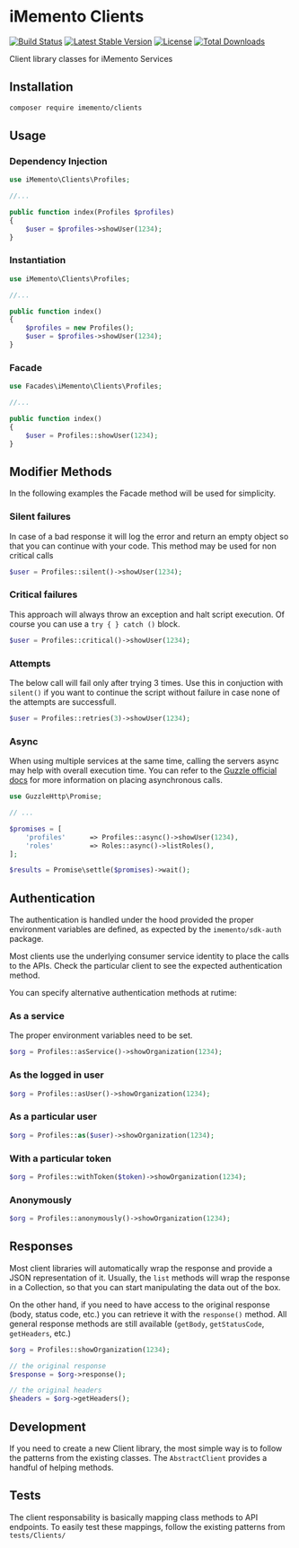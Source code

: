 # iMemento Clients

[![Build Status](https://travis-ci.org/mementohub/clients.svg?branch=master)](https://travis-ci.org/mementohub/clients)
[![Latest Stable Version](https://poser.pugx.org/imemento/clients/v/stable)](https://packagist.org/packages/imemento/clients)
[![License](https://poser.pugx.org/imemento/clients/license)](https://packagist.org/packages/imemento/clients)
[![Total Downloads](https://poser.pugx.org/imemento/clients/downloads)](https://packagist.org/packages/imemento/clients)

Client library classes for iMemento Services

## Installation

```bash
composer require imemento/clients
```

## Usage

### Dependency Injection

```php
use iMemento\Clients\Profiles;

//...

public function index(Profiles $profiles)
{
    $user = $profiles->showUser(1234);
}
```

### Instantiation

```php
use iMemento\Clients\Profiles;

//...

public function index()
{
    $profiles = new Profiles();
    $user = $profiles->showUser(1234);
}
```

### Facade

```php
use Facades\iMemento\Clients\Profiles;

//...

public function index()
{
    $user = Profiles::showUser(1234);
}
```


## Modifier Methods

In the following examples the Facade method will be used for simplicity.

### Silent failures

In case of a bad response it will log the error and return an empty object so that you can continue with your code.
This method may be used for non critical calls

```php
$user = Profiles::silent()->showUser(1234);
```

### Critical failures

This approach will always throw an exception and halt script execution. Of course you can use a `try { } catch ()` block.

```php
$user = Profiles::critical()->showUser(1234);
```

### Attempts

The below call will fail only after trying 3 times. Use this in conjuction with `silent()` if you want to continue the
script without failure in case none of the attempts are successfull.

```php
$user = Profiles::retries(3)->showUser(1234);
```

### Async

When using multiple services at the same time, calling the servers async may help with overall execution time.
You can refer to the [Guzzle official docs](http://docs.guzzlephp.org/en/stable/quickstart.html#async-requests) for more information on placing asynchronous calls.

```php
use GuzzleHttp\Promise;

// ...

$promises = [
    'profiles'      => Profiles::async()->showUser(1234),
    'roles'         => Roles::async()->listRoles(),
];

$results = Promise\settle($promises)->wait();
```

## Authentication

The authentication is handled under the hood provided the proper environment variables are
defined, as expected by the `imemento/sdk-auth` package.

Most clients use the underlying consumer service identity to place the calls to the APIs. Check the particular
client to see the expected authentication method.

You can specify alternative authentication methods at rutime:

### As a service

The proper environment variables need to be set.

```php
$org = Profiles::asService()->showOrganization(1234);
```

### As the logged in user

```php
$org = Profiles::asUser()->showOrganization(1234);
```

### As a particular user

```php
$org = Profiles::as($user)->showOrganization(1234);
```

### With a particular token

```php
$org = Profiles::withToken($token)->showOrganization(1234);
```

### Anonymously

```php
$org = Profiles::anonymously()->showOrganization(1234);
```

## Responses

Most client libraries will automatically wrap the response and provide a JSON representation of it. Usually, the `list` methods
will wrap the response in a Collection, so that you can start manipulating the data out of the box.

On the other hand, if you need to have access to the original response (body, status code, etc.) you can retrieve it with the
`response()` method. All general response methods are still available (`getBody`, `getStatusCode`, `getHeaders`, etc.)

```php
$org = Profiles::showOrganization(1234);

// the original response
$response = $org->response();

// the original headers
$headers = $org->getHeaders();
```

## Development

If you need to create a new Client library, the most simple way is to follow the patterns from the existing classes.
The `AbstractClient` provides a handful of helping methods.

## Tests

The client responsability is basically mapping class methods to API endpoints. To easily test these mappings, follow
the existing patterns from `tests/Clients/`
